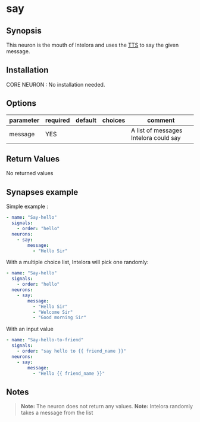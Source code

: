 # say

## Synopsis

This neuron is the mouth of Intelora and uses the [TTS](../../Docs/tts.md) to say the given message.

## Installation

CORE NEURON : No installation needed.  

## Options

| parameter | required | default | choices | comment                                |
|-----------|----------|---------|---------|----------------------------------------|
| message   | YES      |         |         | A list of messages Intelora could say  |

## Return Values

No returned values

## Synapses example

Simple example : 

```yml
- name: "Say-hello"
  signals:
    - order: "hello"
  neurons:
    - say:
        message:
          - "Hello Sir"     
```

With a multiple choice list, Intelora will pick one randomly:

```yml
- name: "Say-hello"
  signals:
    - order: "hello"
  neurons:
    - say:
        message:
          - "Hello Sir"
          - "Welcome Sir"
          - "Good morning Sir"
```

With an input value
```yml
- name: "Say-hello-to-friend"
  signals:
    - order: "say hello to {{ friend_name }}"
  neurons:
    - say:
        message:
          - "Hello {{ friend_name }}"     
```

## Notes

> **Note:** The neuron does not return any values.
> **Note:** Intelora randomly takes a message from the list 
